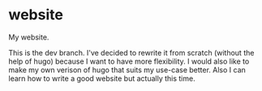 # website

My website.

This is the dev branch. I've decided to rewrite it from scratch (without the
help of hugo) because I want to have more flexibility. I would also like to 
make my own verison of hugo that suits my use-case better. Also I can learn
how to write a good website but actually this time.